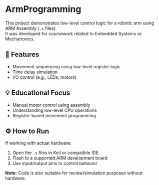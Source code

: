 # ArmProgramming

This project demonstrates low-level control logic for a robotic arm using ARM Assembly (`.s` files).  
It was developed for coursework related to Embedded Systems or Mechatronics.

## 🤖 Features
- Movement sequencing using low-level register logic
- Time delay simulation
- I/O control (e.g., LEDs, motors)

## 💡 Educational Focus
- Manual motor control using assembly
- Understanding low-level CPU operations
- Register-based movement programming

## ⚙️ How to Run
If working with actual hardware:
1. Open the `.s` files in Keil or compatible IDE
2. Flash to a supported ARM development board
3. Use input/output pins to control behavior

**Note:** Code is also suitable for review/simulation purposes without hardware.
